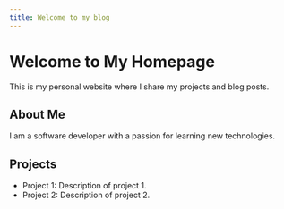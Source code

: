 ```yaml
---
title: Welcome to my blog
---
```


# Welcome to My Homepage

This is my personal website where I share my projects and blog posts.

## About Me

I am a software developer with a passion for learning new technologies.

## Projects

- Project 1: Description of project 1.
- Project 2: Description of project 2.
